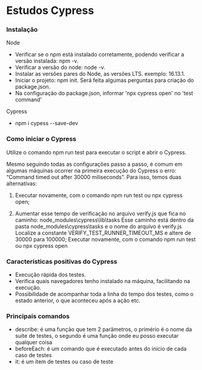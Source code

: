 # Estudos Cypress


### Instalação

Node
* Verificar se o npm está instalado corretamente, podendo verificar a versão instalada: npm -v.
* Verificar a versão do node: node -v.
* Instalar as versões pares do Node, as versões LTS. exemplo: 16.13.1.
* Iniciar o projeto: npm init. Será feita algumas perguntas para criação do package.json.
* Na configuração do package.json, informar 'npx cypress  open' no 'test command'

Cypress
* npm i cypess --save-dev 

### Como iniciar o Cypress

Utilize o comando npm run test para executar o script e abrir o Cypress.

Mesmo seguindo todas as configurações passo a passo, é comum em algumas máquinas ocorrer na primeira execução do Cypress o erro: “Command timed out after 30000 miliseconds”. Para isso, temos duas alternativas:

1) Executar novamente, com o comando npm run test ou npx cypress open;

2) Aumentar esse tempo de verificação no arquivo verify.js que fica no caminho: node_modules\cypress\lib\tasks
Esse caminho está dentro da pasta node_modules\cypress\tasks e o nome do arquivo é verify.js
Localize a constante VERIFY_TEST_RUNNER_TIMEOUT_MS e altere de 30000 para 100000;
Executar novamente, com o comando npm run test ou npx cypress open


### Características positivas do Cypress

* Execução rápida dos testes.
* Verifica quais navegadores tenho instalado na máquina, facilitando na execução.
* Possibilidade de acompanhar toda a linha do tempo dos testes, como o estado anterior, o que aconteceu após a ação etc.


### Principais comandos

* describe: é uma função que tem 2 parâmetros, o primério é o nome da suite de testes, o segundo é uma função onde eu posso executar qualquer coisa
* beforeEach: é um comando que é executado antes do inicio de cada caso de testes
* it: é um item de testes ou caso de teste

